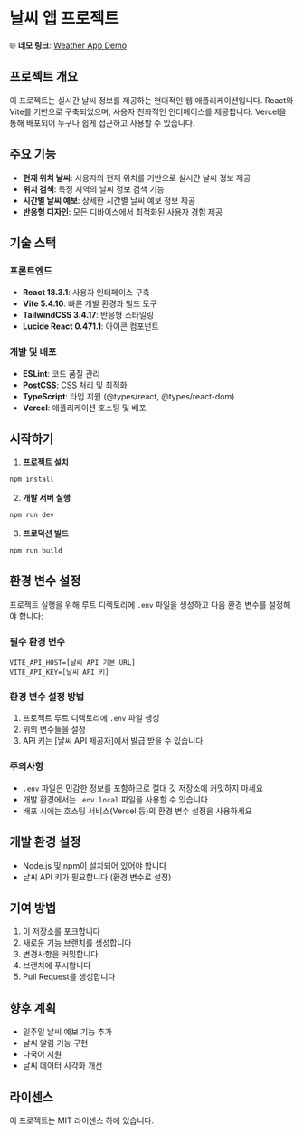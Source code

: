 # 날씨 앱 프로젝트

🌐 **데모 링크**: [Weather App Demo](https://weather-app-roan-chi-37.vercel.app/)

## 프로젝트 개요
이 프로젝트는 실시간 날씨 정보를 제공하는 현대적인 웹 애플리케이션입니다. React와 Vite를 기반으로 구축되었으며, 사용자 친화적인 인터페이스를 제공합니다. Vercel을 통해 배포되어 누구나 쉽게 접근하고 사용할 수 있습니다.

## 주요 기능
- **현재 위치 날씨**: 사용자의 현재 위치를 기반으로 실시간 날씨 정보 제공
- **위치 검색**: 특정 지역의 날씨 정보 검색 기능
- **시간별 날씨 예보**: 상세한 시간별 날씨 예보 정보 제공
- **반응형 디자인**: 모든 디바이스에서 최적화된 사용자 경험 제공

## 기술 스택
### 프론트엔드
- **React 18.3.1**: 사용자 인터페이스 구축
- **Vite 5.4.10**: 빠른 개발 환경과 빌드 도구
- **TailwindCSS 3.4.17**: 반응형 스타일링
- **Lucide React 0.471.1**: 아이콘 컴포넌트

### 개발 및 배포
- **ESLint**: 코드 품질 관리
- **PostCSS**: CSS 처리 및 최적화
- **TypeScript**: 타입 지원 (@types/react, @types/react-dom)
- **Vercel**: 애플리케이션 호스팅 및 배포

## 시작하기
1. **프로젝트 설치**
```bash
npm install
```

2. **개발 서버 실행**
```bash
npm run dev
```

3. **프로덕션 빌드**
```bash
npm run build
```

## 환경 변수 설정
프로젝트 실행을 위해 루트 디렉토리에 `.env` 파일을 생성하고 다음 환경 변수를 설정해야 합니다:

### 필수 환경 변수
```plaintext
VITE_API_HOST=[날씨 API 기본 URL]
VITE_API_KEY=[날씨 API 키]
```

### 환경 변수 설정 방법
1. 프로젝트 루트 디렉토리에 `.env` 파일 생성
2. 위의 변수들을 설정
3. API 키는 [날씨 API 제공자]에서 발급 받을 수 있습니다

### 주의사항
- `.env` 파일은 민감한 정보를 포함하므로 절대 깃 저장소에 커밋하지 마세요
- 개발 환경에서는 `.env.local` 파일을 사용할 수 있습니다
- 배포 시에는 호스팅 서비스(Vercel 등)의 환경 변수 설정을 사용하세요

## 개발 환경 설정
- Node.js 및 npm이 설치되어 있어야 합니다
- 날씨 API 키가 필요합니다 (환경 변수로 설정)

## 기여 방법
1. 이 저장소를 포크합니다
2. 새로운 기능 브랜치를 생성합니다
3. 변경사항을 커밋합니다
4. 브랜치에 푸시합니다
5. Pull Request를 생성합니다

## 향후 계획
- 일주일 날씨 예보 기능 추가
- 날씨 알림 기능 구현
- 다국어 지원
- 날씨 데이터 시각화 개선

## 라이센스
이 프로젝트는 MIT 라이센스 하에 있습니다.